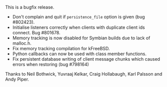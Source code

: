 <!--
.. title: Version 0.11.3 released
.. slug: version-0-11-3-released
.. date: 2011-07-07 13:37:26
.. tags: Releases
.. category:
.. link:
.. description:
.. type: text
-->

This is a bugfix release.

* Don't complain and quit if `persistence_file` option is given (bug #802423).
* Initialise listeners correctly when clients with duplicate client ids
  connect. Bug #801678.
* Memory tracking is now disabled for Symbian builds due to lack of malloc.h.
* Fix memory tracking compilation for kFreeBSD.
* Python callbacks can now be used with class member functions.
* Fix persistent database writing of client message chunks which caused errors
  when restoring (bug #798164)

Thanks to Neil Bothwick, Yuvraaj Kelkar, Craig Hollabaugh, Karl Palsson and
Andy Piper.
